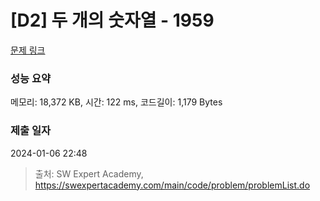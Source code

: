 # [D2] 두 개의 숫자열 - 1959 

[문제 링크](https://swexpertacademy.com/main/code/problem/problemDetail.do?contestProbId=AV5PpoFaAS4DFAUq) 

### 성능 요약

메모리: 18,372 KB, 시간: 122 ms, 코드길이: 1,179 Bytes

### 제출 일자

2024-01-06 22:48



> 출처: SW Expert Academy, https://swexpertacademy.com/main/code/problem/problemList.do